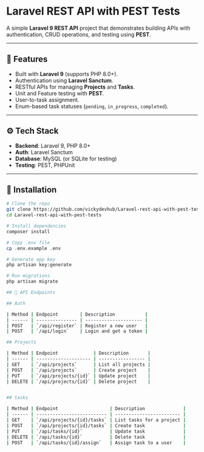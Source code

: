 # Laravel REST API with PEST Tests

A simple **Laravel 9 REST API** project that demonstrates building APIs with authentication, CRUD operations, and testing using **PEST**.

---

## 🚀 Features

- Built with **Laravel 9** (supports PHP 8.0+).
- Authentication using **Laravel Sanctum**.
- RESTful APIs for managing **Projects** and **Tasks**.
- Unit and Feature testing with **PEST**.
- User-to-task assignment.
- Enum-based task statuses (`pending`, `in_progress`, `completed`).

---

## ⚙️ Tech Stack

- **Backend**: Laravel 9, PHP 8.0+
- **Auth**: Laravel Sanctum
- **Database**: MySQL (or SQLite for testing)
- **Testing**: PEST, PHPUnit

---

## 📂 Installation

```bash
# Clone the repo
git clone https://github.com/vickydevhub/Laravel-rest-api-with-pest-tests.git
cd Laravel-rest-api-with-pest-tests

# Install dependencies
composer install

# Copy .env file
cp .env.example .env

# Generate app key
php artisan key:generate

# Run migrations
php artisan migrate

## 📌 API Endpoints

## Auth

| Method | Endpoint        | Description           |
| ------ | --------------- | --------------------- |
| POST   | `/api/register` | Register a new user   |
| POST   | `/api/login`    | Login and get a token |

## Projects

| Method | Endpoint             | Description       |
| ------ | -------------------- | ----------------- |
| GET    | `/api/projects`      | List all projects |
| POST   | `/api/projects`      | Create project    |
| PUT    | `/api/projects/{id}` | Update project    |
| DELETE | `/api/projects/{id}` | Delete project    |


## tasks

| Method | Endpoint                   | Description              |
| ------ | -------------------------- | ------------------------ |
| GET    | `/api/projects/{id}/tasks` | List tasks for a project |
| POST   | `/api/projects/{id}/tasks` | Create task              |
| PUT    | `/api/tasks/{id}`          | Update task              |
| DELETE | `/api/tasks/{id}`          | Delete task              |
| POST   | `/api/tasks/{id}/assign`   | Assign task to a user    |
